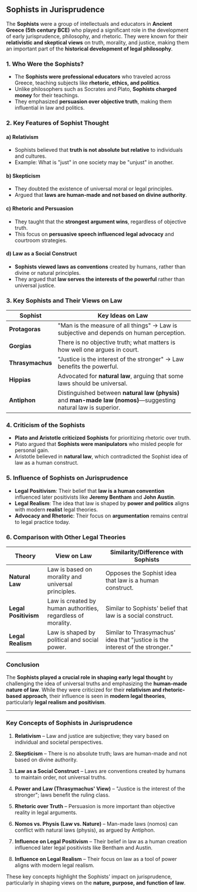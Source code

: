 ## Sophists in Jurisprudence

The **Sophists** were a group of intellectuals and educators in **Ancient Greece (5th century BCE)** who played a significant role in the development of early jurisprudence, philosophy, and rhetoric. They were known for their **relativistic and skeptical views** on truth, morality, and justice, making them an important part of the **historical development of legal philosophy**.

### 1. Who Were the Sophists?

- The **Sophists were professional educators** who traveled across Greece, teaching subjects like **rhetoric, ethics, and politics**.
- Unlike philosophers such as Socrates and Plato, **Sophists charged money** for their teachings.
- They emphasized **persuasion over objective truth**, making them influential in law and politics.

### 2. Key Features of Sophist Thought

#### a) Relativism

- Sophists believed that **truth is not absolute but relative** to individuals and cultures.
- Example: What is "just" in one society may be "unjust" in another.

#### b) Skepticism

- They doubted the existence of universal moral or legal principles.
- Argued that **laws are human-made and not based on divine authority**.

#### c) Rhetoric and Persuasion

- They taught that the **strongest argument wins**, regardless of objective truth.
- This focus on **persuasive speech influenced legal advocacy** and courtroom strategies.

#### d) Law as a Social Construct

- **Sophists viewed laws as conventions** created by humans, rather than divine or natural principles.
- They argued that **law serves the interests of the powerful** rather than universal justice.

### 3. Key Sophists and Their Views on Law

|Sophist|Key Ideas on Law|
|---|---|
|**Protagoras**|"Man is the measure of all things" → Law is subjective and depends on human perception.|
|**Gorgias**|There is no objective truth; what matters is how well one argues in court.|
|**Thrasymachus**|"Justice is the interest of the stronger" → Law benefits the powerful.|
|**Hippias**|Advocated for **natural law**, arguing that some laws should be universal.|
|**Antiphon**|Distinguished between **natural law (physis)** and **man-made law (nomos)**—suggesting natural law is superior.|

### 4. Criticism of the Sophists

- **Plato and Aristotle criticized Sophists** for prioritizing rhetoric over truth.
- Plato argued that **Sophists were manipulators** who misled people for personal gain.
- Aristotle believed in **natural law**, which contradicted the Sophist idea of law as a human construct.

### 5. Influence of Sophists on Jurisprudence

- **Legal Positivism**: Their belief that **law is a human convention** influenced later positivists like **Jeremy Bentham** and **John Austin**.
- **Legal Realism**: The idea that law is shaped by **power and politics** aligns with modern **realist** legal theories.
- **Advocacy and Rhetoric**: Their focus on **argumentation** remains central to legal practice today.

### 6. Comparison with Other Legal Theories

|Theory|View on Law|Similarity/Difference with Sophists|
|---|---|---|
|**Natural Law**|Law is based on morality and universal principles.|Opposes the Sophist idea that law is a human construct.|
|**Legal Positivism**|Law is created by human authorities, regardless of morality.|Similar to Sophists' belief that law is a social construct.|
|**Legal Realism**|Law is shaped by political and social power.|Similar to Thrasymachus' idea that "justice is the interest of the stronger."|

### Conclusion

The **Sophists played a crucial role in shaping early legal thought** by challenging the idea of universal truths and emphasizing the **human-made nature of law**. While they were criticized for their **relativism and rhetoric-based approach**, their influence is seen in **modern legal theories**, particularly **legal realism and positivism**.

---

### Key Concepts of Sophists in Jurisprudence

1. **Relativism** – Law and justice are subjective; they vary based on individual and societal perspectives.
    
2. **Skepticism** – There is no absolute truth; laws are human-made and not based on divine authority.
    
3. **Law as a Social Construct** – Laws are conventions created by humans to maintain order, not universal truths.
    
4. **Power and Law (Thrasymachus' View)** – "Justice is the interest of the stronger"; laws benefit the ruling class.
    
5. **Rhetoric over Truth** – Persuasion is more important than objective reality in legal arguments.
    
6. **Nomos vs. Physis (Law vs. Nature)** – Man-made laws (nomos) can conflict with natural laws (physis), as argued by Antiphon.
    
7. **Influence on Legal Positivism** – Their belief in law as a human creation influenced later legal positivists like Bentham and Austin.
    
8. **Influence on Legal Realism** – Their focus on law as a tool of power aligns with modern legal realism.
    

These key concepts highlight the Sophists' impact on jurisprudence, particularly in shaping views on the **nature, purpose, and function of law**.
